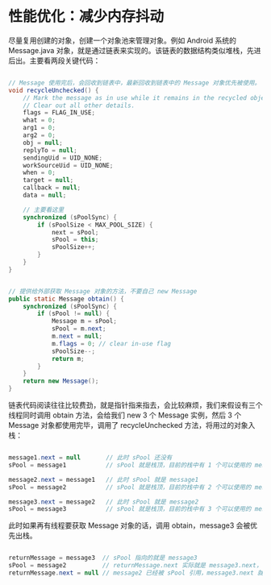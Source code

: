 # 性能优化：减少内存抖动

尽量复用创建的对象，创建一个对象池来管理对象。例如 Android 系统的 Message.java 对象，就是通过链表来实现的。该链表的数据结构类似堆栈，先进后出。主要看两段关键代码：

```java

// Message 使用完后，会回收到链表中，最新回收到链表中的 Message 对象优先被使用。
void recycleUnchecked() {
    // Mark the message as in use while it remains in the recycled object pool.
    // Clear out all other details.
    flags = FLAG_IN_USE;
    what = 0;
    arg1 = 0;
    arg2 = 0;
    obj = null;
    replyTo = null;
    sendingUid = UID_NONE;
    workSourceUid = UID_NONE;
    when = 0;
    target = null;
    callback = null;
    data = null;

    // 主要看这里
    synchronized (sPoolSync) {
        if (sPoolSize < MAX_POOL_SIZE) {
            next = sPool;
            sPool = this;
            sPoolSize++;
        }
    }
}

```


```java

// 提供给外部获取 Message 对象的方法，不要自己 new Message
public static Message obtain() {
    synchronized (sPoolSync) {
        if (sPool != null) {
            Message m = sPool;
            sPool = m.next;
            m.next = null;
            m.flags = 0; // clear in-use flag
            sPoolSize--;
            return m;
        }
    }
    return new Message();
}

```


链表代码阅读往往比较费劲，就是指针指来指去，会比较麻烦，我们来假设有三个线程同时调用 obtain 方法，会给我们 new 3 个 Message 实例，然后 3 个 Message 对象都使用完毕，调用了 recycleUnchecked 方法，将用过的对象入栈：


```java

message1.next = null       // 此时 sPool 还没有
sPool = message1           // sPool 就是栈顶，目前的栈中有 1 个可以使用的 message，指向 message1

message2.next = message1   // 此时 sPool 就是 message1
sPool = message2           // sPool 就是栈顶，目前的栈中有 2 个可以使用的 message，指向 message2

message3.next = message2   // 此时 sPool 就是 message2
sPool = message3           // sPool 就是栈顶，目前的栈中有 3 个可以使用的 message，指向 message3

```

此时如果再有线程要获取 Message 对象的话，调用 obtain，message3 会被优先出栈。

```java

returnMessage = message3  // sPool 指向的就是 message3
sPool = message2          // returnMessage.next 实际就是 message3.next，也就是 message2
returnMessage.next = null // message2 已经被 sPool 引用，message3.next 就可以设置为 null 了

```


